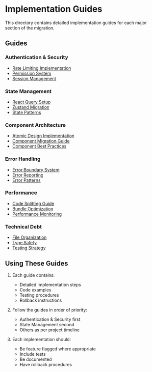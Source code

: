 # Implementation Guides

This directory contains detailed implementation guides for each major section of the migration.

## Guides

### Authentication & Security

- [Rate Limiting Implementation](./auth/rate-limiting.md)
- [Permission System](./auth/permissions.md)
- [Session Management](./auth/sessions.md)

### State Management

- [React Query Setup](./state/react-query.md)
- [Zustand Migration](./state/zustand.md)
- [State Patterns](./state/patterns.md)

### Component Architecture

- [Atomic Design Implementation](./components/atomic-design.md)
- [Component Migration Guide](./components/migration.md)
- [Component Best Practices](./components/best-practices.md)

### Error Handling

- [Error Boundary System](./errors/boundaries.md)
- [Error Reporting](./errors/reporting.md)
- [Error Patterns](./errors/patterns.md)

### Performance

- [Code Splitting Guide](./performance/code-splitting.md)
- [Bundle Optimization](./performance/bundle-optimization.md)
- [Performance Monitoring](./performance/monitoring.md)

### Technical Debt

- [File Organization](./tech-debt/file-organization.md)
- [Type Safety](./tech-debt/type-safety.md)
- [Testing Strategy](./tech-debt/testing.md)

## Using These Guides

1. Each guide contains:

   - Detailed implementation steps
   - Code examples
   - Testing procedures
   - Rollback instructions

2. Follow the guides in order of priority:

   - Authentication & Security first
   - State Management second
   - Others as per project timeline

3. Each implementation should:
   - Be feature flagged where appropriate
   - Include tests
   - Be documented
   - Have rollback procedures
